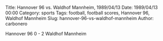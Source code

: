 Title: Hannover 96 vs. Waldhof Mannheim, 1989/04/13
Date: 1989/04/13 00:00
Category: sports
Tags: football, football scores, Hannover 96, Waldhof Mannheim
Slug: hannover-96-vs-waldhof-mannheim
Author: carbonero


Hannover 96 0 - 2 Waldhof Mannheim
